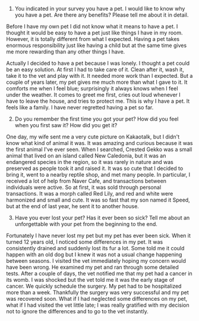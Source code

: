1. You indicated in your survey you have a pet. I would like to know why you have a pet. Are there any benefits?
Please tell me about it in detail.

Before I have my own pet I did not know what it means to have a pet. I thought it would be easy to have a
pet just like things I have in my room. However, it is totally different from what I expected. Having a pet takes
enormous responsibility just like having a child but at the same time gives me more rewarding than any other
things I have. 

 Actually I decided to have a pet because I was lonely. I thought a pet could be an easy solution.
At first I had to take care of it. Clean after it, wash it, take it to the vet and play with it. It needed more work
than I expected. But a couple of years later, my pet gives me much more than what I gave to it. It comforts me
when I feel blue; surprisingly it always knows when I feel under the weather. It comes to greet me first, cries out
loud whenever I have to leave the house, and tries to protect me. This is why I have a pet. It feels like a family. I have never regretted having a pet so far.


2. Do you remember the first time you got your pet? How did you feel when you first saw it? How did you get it?

One day, my wife sent me a very cute picture on Kakaotalk, but I didn't know what kind of animal it was. It was
 amazing and curious because it was the first animal I've ever seen. When I searched, Crested Gekko was a small animal
 that lived on an island called New Caledonia, but it was an endangered species in the region, so it was rarely in
 nature and was preserved as people took it and raised it. It was so cute that I decided to bring it, went to a nearby
 reptile shop, and met many people. In particular, I received a lot of help from Naver Cafe, and transactions between
 individuals were active. So at first, it was sold through personal transactions. It was a morph called Red Lily, and
 red and white were harmonized and small and cute. It was so fast that my son named it Speed, but at the end of last
 year, he sent it to another house.


3. Have you ever lost your pet? Has it ever been so sick? Tell me about an unforgettable with your pet from the
beginning to the end.

Fortunately I have never lost my pet but my pet has ever been sick. When it turned 12 years old, I noticed
some differences in my pet. It was consistently drained and suddenly lost its fur a lot. Some told me it could
happen with an old dog but I knew it was not a usual change happening between seasons. I visited the vet
immediately hoping my concern would have been wrong. He examined my pet and ran through some detailed
tests. After a couple of days, the vet notified me that my pet had a cancer in its womb. I was shocked but the
vet told me it was the early stage of cancer. We quickly schedule the surgery. My pet had to be hospitalized
more than a week. Thankfully the surgery was very successful and my pet was recovered soon. What if I had
neglected some differences on my pet, what if I had visited the vet little late; I was really gratified with my
decision not to ignore the differences and to go to the vet instantly.
